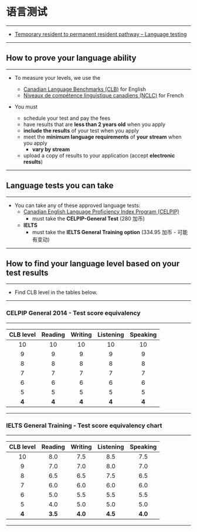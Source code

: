 # 语言测试

---

- [Temporary resident to permanent resident pathway – Language testing](https://www.canada.ca/en/immigration-refugees-citizenship/services/immigrate-canada/tr-pr-pathway/language-testing.html)

---

## How to prove your language ability

---

- To measure your levels, we use the

  - [Canadian Language Benchmarks (CLB)](https://www.language.ca/home/) for English
  - [Niveaux de compétence linguistique canadiens (NCLC)](https://www.language.ca/accueil/) for French

- You must

  - schedule your test and pay the fees
  - have results that are **less than 2 years old** when you apply
  - **include the results** of your test when you apply
  - meet the **minimum language requirements** of **your stream** when you apply
    - **vary by stream**
  - upload a copy of results to your application (accept **electronic results**)


---

## Language tests you can take

---

- You can take any of these approved language tests:
  - [Canadian English Language Proficiency Index Program (CELPIP)](https://www.celpip.ca/)
    - must take the **CELPIP-General Test** (280 加币)
  - **IELTS**
    - must take the **IELTS General Training option** (334.95 加币 - 可能有变动)

---

## How to find your language level based on your test results

---

- Find CLB level in the tables below.

---

### CELPIP General 2014 - Test score equivalency

---

  | CLB level | Reading | Writing | Listening | Speaking |
  | :-------: | :-----: | :-----: | :-------: | :------: |
  |    10     |   10    |   10    |    10     |    10    |
  |     9     |    9    |    9    |     9     |    9     |
  |     8     |    8    |    8    |     8     |    8     |
  |     7     |    7    |    7    |     7     |    7     |
  |     6     |    6    |    6    |     6     |    6     |
  |     5     |    5    |    5    |     5     |    5     |
  |   **4**   |  **4**  |  **4**  |   **4**   |  **4**   |

---

### IELTS General Training - Test score equivalency chart

---

| CLB level | Reading | Writing | Listening | Speaking |
| :-------: | :-----: | :-----: | :-------: | :------: |
|    10     |   8.0   |   7.5   |    8.5    |   7.5    |
|     9     |   7.0   |   7.0   |    8.0    |   7.0    |
|     8     |   6.5   |   6.5   |    7.5    |   6.5    |
|     7     |   6.0   |   6.0   |    6.0    |   6.0    |
|     6     |   5.0   |   5.5   |    5.5    |   5.5    |
|     5     |   4.0   |   5.0   |    5.0    |   5.0    |
|   **4**   | **3.5** | **4.0** |  **4.5**  | **4.0**  |

---